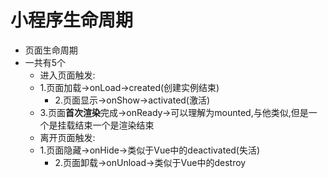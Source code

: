 # 小程序生命周期

- 页面生命周期
- 一共有5个
  - 进入页面触发:
  - 1.页面加载->onLoad->created(创建实例结束)
    - 2.页面显示->onShow->activated(激活)
  - 3.页面**首次渲染**完成->onReady->可以理解为mounted,与他类似,但是一个是挂载结束一个是渲染结束
  - 离开页面触发:
  - 1.页面隐藏->onHide->类似于Vue中的deactivated(失活)
    - 2.页面卸载->onUnload->类似于Vue中的destroy
